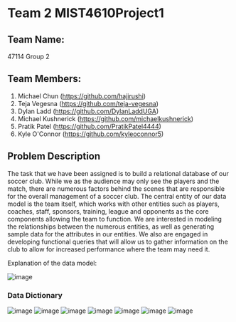 # Team 2 MIST4610Project1

## Team Name:
47114 Group 2

## Team Members:
1. Michael Chun (https://github.com/hajirushi)
2. Teja Vegesna (https://github.com/teja-vegesna)
3. Dylan Ladd (https://github.com/DylanLaddUGA)
4. Michael Kushnerick (https://github.com/michaelkushnerick)
5. Pratik Patel (https://github.com/PratikPatel4444)
6. Kyle O'Connor (https://github.com/kyleoconnor5)

## Problem Description
The task that we have been assigned is to build a relational database of our soccer club. While we as the audience may only see the players and the match, there are numerous factors behind the scenes that are responsible for the overall management of a soccer club. The central entity of our data model is the team itself, which works with other entities such as players, coaches, staff, sponsors, training, league and opponents as the core components allowing the team to function. We are interested in modeling the relationships between the numerous entities, as well as generating sample data for the attributes in our entities. We also are engaged in developing functional queries that will allow us to gather information on the club to allow for increased performance where the team may need it. 

Explanation of the data model:

![image](https://github.com/hajirushi/MIST4610Project1/assets/123567332/600cb642-9a95-4f2d-a9c6-d8bf5b29c2cf)


### Data Dictionary
![image](https://github.com/hajirushi/MIST4610Project1/assets/163002852/a1eaacbc-da48-4df0-ac85-913331a9a40e)
![image](https://github.com/hajirushi/MIST4610Project1/assets/163002852/2cc07b17-9bfd-45e7-b73a-2af6f16874a2)
![image](https://github.com/hajirushi/MIST4610Project1/assets/163002852/5bc5cc50-1b3d-4868-812e-08d7c5b43d62)
![image](https://github.com/hajirushi/MIST4610Project1/assets/163002852/bdd22c07-7cb3-4af3-b1f8-14079d0d3c70)
![image](https://github.com/hajirushi/MIST4610Project1/assets/163002852/1e080d7e-094c-4c20-9c0f-a444f403f791)
![image](https://github.com/hajirushi/MIST4610Project1/assets/163002852/b24d260b-137b-4009-9709-3f613ca6fdf5)
![image](https://github.com/hajirushi/MIST4610Project1/assets/163002852/4664cb04-2828-4835-a0b1-cc7c0885b4b5)







